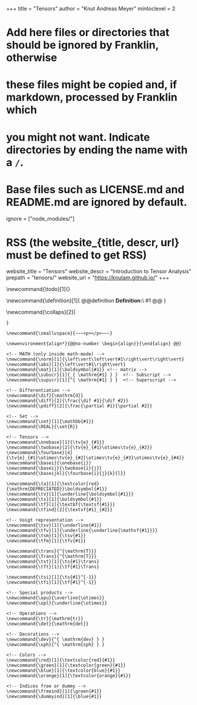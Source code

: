 <!--
-->
+++
title = "Tensors"
author = "Knut Andreas Meyer"
mintoclevel = 2

# Add here files or directories that should be ignored by Franklin, otherwise
# these files might be copied and, if markdown, processed by Franklin which
# you might not want. Indicate directories by ending the name with a `/`.
# Base files such as LICENSE.md and README.md are ignored by default.
ignore = ["node_modules/"]

# RSS (the website_{title, descr, url} must be defined to get RSS)
website_title = "Tensors"
website_descr = "Introduction to Tensor Analysis"
prepath = "tensors/"
website_url   = "https://knutam.github.io/"
+++

<!--
Add here global latex commands to use throughout your pages.
-->
<!-- ENVIRONMENTS (not inside math-mode) -->
\newcommand{\todo}[1]{}
<!-- Uncomment to show todo-notes
\newcommand{\todo}[1]{
    @@todo
        **TODO:**\\
        #1
    @@
}
-->
\newcommand{\definition}[1]{
    @@definition
        **Definition:**\\
        #1
    @@
}

\newcommand{\collaps}[2]{
~~~<button type="button" class="collapsible">~~~ #1 ~~~</button><div class="collapsiblecontent">~~~ #2 ~~~</div>~~~
}

\newcommand{\smallvspace}{~~~<p></p>~~~}

\newenvironment{align*}{@@no-number \begin{align}}{\end{align} @@}

<!-- MATH (only inside math-mode) -->
\newcommand{\norm}[1]{\left\vert\left\vert#1\right\vert\right\vert}
\newcommand{\abs}[1]{\left\vert#1\right\vert}
\newcommand{\mat}[1]{\boldsymbol{#1}} <!-- matrix -->
\newcommand{\subscr}[1]{_{ \mathrm{#1} } }  <!-- Subscript -->
\newcommand{\supscr}[1]{^{ \mathrm{#1} } }  <!-- Superscript -->

<!-- Differentiation -->
\newcommand{\dif}{\mathrm{d}}
\newcommand{\diff}[2]{\frac{\dif #1}{\dif #2}}
\newcommand{\pdiff}[2]{\frac{\partial #1}{\partial #2}}

<!-- Set -->
\newcommand{\set}[1]{\mathbb{#1}}
\newcommand{\REAL}{\set{R}}

<!-- Tensors -->
\newcommand{\onebase}[1]{\tv{e}_{#1}}
\newcommand{\twobase}[2]{\tv{e}_{#1}\otimes\tv{e}_{#2}}
\newcommand{\fourbase}[4]{\tv{e}_{#1}\otimes\tv{e}_{#2}\otimes\tv{e}_{#3}\otimes\tv{e}_{#4}}
\newcommand{\basei}{\onebase{i}}
\newcommand{\baseij}{\twobase{i}{j}}
\newcommand{\baseijkl}{\fourbase{i}{j}{k}{l}}

\newcommand{\ta}[1]{\textcolor{red}{\mathrm{DEPRECIATED}}\boldsymbol{#1}}
\newcommand{\tv}[1]{\underline{\boldsymbol{#1}}}
\newcommand{\ts}[1]{\boldsymbol{#1}}
\newcommand{\tf}[1]{\textbf{\textsf{#1}}}
\newcommand{\tfind}[2]{\textsf{#1}_{#2}}

<!-- Voigt representation -->
\newcommand{\tsv}[1]{\underline{#1}}
\newcommand{\tfv}[1]{\underline{\underline{\mathsf{#1}}}}
\newcommand{\tsm}[1]{\tsv{#1}}
\newcommand{\tfm}[1]{\tfv{#1}}

\newcommand{\trans}{^{\mathrm{T}}}
\newcommand{\Trans}{^{\mathrm{T}}}
\newcommand{\tst}[1]{\ts{#1}\trans}
\newcommand{\tft}[1]{\tf{#1}\Trans}

\newcommand{\tsi}[1]{\ts{#1}^{-1}}
\newcommand{\tfi}[1]{\tf{#1}^{-1}}

<!-- Special products -->
\newcommand{\opu}{\overline{\otimes}}
\newcommand{\opl}{\underline{\otimes}}

<!-- Operations -->
\newcommand{\tr}{\mathrm{tr}}
\newcommand{\det}{\mathrm{det}}

<!-- Decorations -->
\newcommand{\dev}{^{ \mathrm{dev} } }
\newcommand{\sph}{^{ \mathrm{sph} } }

<!-- Colors -->
\newcommand{\red}[1]{\textcolor{red}{#1}}
\newcommand{\green}[1]{\textcolor{green}{#1}}
\newcommand{\blue}[1]{\textcolor{blue}{#1}}
\newcommand{\orange}[1]{\textcolor{orange}{#1}}

<!-- Indices free or dummy -->
\newcommand{\freeind}[1]{\green{#1}}
\newcommand{\dummyind}[1]{\blue{#1}}
